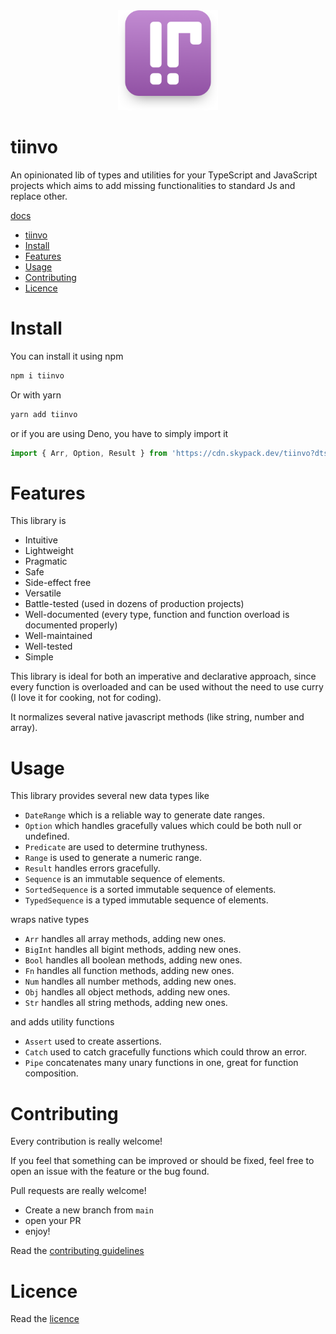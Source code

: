 <div align="center">
  <img src="https://raw.githubusercontent.com/OctoD/tiinvo/master/banner-readme.png" height="160"/>
</div>

tiinvo
=======

An opinionated lib of types and utilities for your TypeScript and JavaScript projects which aims to add missing functionalities to standard Js and replace other.

[docs](./docs/README.md)

- [tiinvo](#tiinvo)
- [Install](#install)
- [Features](#features)
- [Usage](#usage)
- [Contributing](#contributing)
- [Licence](#licence)

# Install

You can install it using npm

```bash
npm i tiinvo
```

Or with yarn

```bash
yarn add tiinvo
```

or if you are using Deno, you have to simply import it

```ts
import { Arr, Option, Result } from 'https://cdn.skypack.dev/tiinvo?dts';
```

# Features

This library is 

- Intuitive
- Lightweight
- Pragmatic
- Safe
- Side-effect free
- Versatile
- Battle-tested (used in dozens of production projects)
- Well-documented (every type, function and function overload is documented properly)
- Well-maintained
- Well-tested
- Simple

This library is ideal for both an imperative and declarative approach, since every function
is overloaded and can be used without the need to use curry (I love it for cooking, not for coding).

It normalizes several native javascript methods (like string, number and array).

# Usage

This library provides several new data types like 

- `DateRange` which is a reliable way to generate date ranges.
- `Option` which handles gracefully values which could be both null or undefined.
- `Predicate` are used to determine truthyness.
- `Range` is used to generate a numeric range.
- `Result` handles errors gracefully.
- `Sequence` is an immutable sequence of elements.
- `SortedSequence` is a sorted immutable sequence of elements.
- `TypedSequence` is a typed immutable sequence of elements.
  
wraps native types

- `Arr` handles all array methods, adding new ones.
- `BigInt` handles all bigint methods, adding new ones.
- `Bool` handles all boolean methods, adding new ones.
- `Fn` handles all function methods, adding new ones.
- `Num` handles all number methods, adding new ones.
- `Obj` handles all object methods, adding new ones.
- `Str` handles all string methods, adding new ones.

and adds utility functions

- `Assert` used to create assertions.
- `Catch` used to catch gracefully functions which could throw an error.
- `Pipe` concatenates many unary functions in one, great for function composition.

# Contributing

Every contribution is really welcome!

If you feel that something can be improved or should be fixed, feel free to open an issue with the feature or the bug found.

Pull requests are really welcome!

- Create a new branch from `main` 
- open your PR
- enjoy!

Read the [contributing guidelines](./CONTRIBUTING.md)

# Licence

Read the [licence](./LICENCE)
